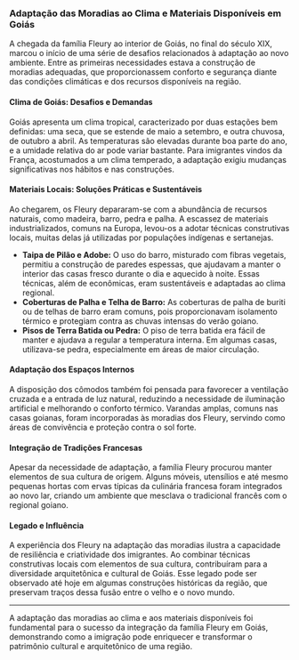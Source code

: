 ### Adaptação das Moradias ao Clima e Materiais Disponíveis em Goiás

A chegada da família Fleury ao interior de Goiás, no final do século XIX, marcou o início de uma série de desafios relacionados à adaptação ao novo ambiente. Entre as primeiras necessidades estava a construção de moradias adequadas, que proporcionassem conforto e segurança diante das condições climáticas e dos recursos disponíveis na região.

#### Clima de Goiás: Desafios e Demandas

Goiás apresenta um clima tropical, caracterizado por duas estações bem definidas: uma seca, que se estende de maio a setembro, e outra chuvosa, de outubro a abril. As temperaturas são elevadas durante boa parte do ano, e a umidade relativa do ar pode variar bastante. Para imigrantes vindos da França, acostumados a um clima temperado, a adaptação exigiu mudanças significativas nos hábitos e nas construções.

#### Materiais Locais: Soluções Práticas e Sustentáveis

Ao chegarem, os Fleury depararam-se com a abundância de recursos naturais, como madeira, barro, pedra e palha. A escassez de materiais industrializados, comuns na Europa, levou-os a adotar técnicas construtivas locais, muitas delas já utilizadas por populações indígenas e sertanejas.

- **Taipa de Pilão e Adobe:** O uso do barro, misturado com fibras vegetais, permitiu a construção de paredes espessas, que ajudavam a manter o interior das casas fresco durante o dia e aquecido à noite. Essas técnicas, além de econômicas, eram sustentáveis e adaptadas ao clima regional.
- **Coberturas de Palha e Telha de Barro:** As coberturas de palha de buriti ou de telhas de barro eram comuns, pois proporcionavam isolamento térmico e protegiam contra as chuvas intensas do verão goiano.
- **Pisos de Terra Batida ou Pedra:** O piso de terra batida era fácil de manter e ajudava a regular a temperatura interna. Em algumas casas, utilizava-se pedra, especialmente em áreas de maior circulação.

#### Adaptação dos Espaços Internos

A disposição dos cômodos também foi pensada para favorecer a ventilação cruzada e a entrada de luz natural, reduzindo a necessidade de iluminação artificial e melhorando o conforto térmico. Varandas amplas, comuns nas casas goianas, foram incorporadas às moradias dos Fleury, servindo como áreas de convivência e proteção contra o sol forte.

#### Integração de Tradições Francesas

Apesar da necessidade de adaptação, a família Fleury procurou manter elementos de sua cultura de origem. Alguns móveis, utensílios e até mesmo pequenas hortas com ervas típicas da culinária francesa foram integrados ao novo lar, criando um ambiente que mesclava o tradicional francês com o regional goiano.

#### Legado e Influência

A experiência dos Fleury na adaptação das moradias ilustra a capacidade de resiliência e criatividade dos imigrantes. Ao combinar técnicas construtivas locais com elementos de sua cultura, contribuíram para a diversidade arquitetônica e cultural de Goiás. Esse legado pode ser observado até hoje em algumas construções históricas da região, que preservam traços dessa fusão entre o velho e o novo mundo.

---

A adaptação das moradias ao clima e aos materiais disponíveis foi fundamental para o sucesso da integração da família Fleury em Goiás, demonstrando como a imigração pode enriquecer e transformar o patrimônio cultural e arquitetônico de uma região.